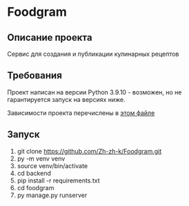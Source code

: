#  Foodgram

## Описание проекта

Сервис для создания и публикации кулинарных рецептов

## Требования

Проект написан на версии Python 3.9.10 - возможен, но не гарантируется запуск на версиях ниже.

Зависимости проекта перечислены в [этом файле](https://github.com/Zh-zh-k/Foodgram/blob/e29a997beb3df23613495a1e98cd25e5ee5a1b57/backend/requirements.txt)

## Запуск

1. git clone https://github.com/Zh-zh-k/Foodgram.git
2. py -m venv venv
3. source venv/bin/activate
4. cd backend
5. pip install -r requirements.txt
6. cd foodgram
7. py manage.py runserver
